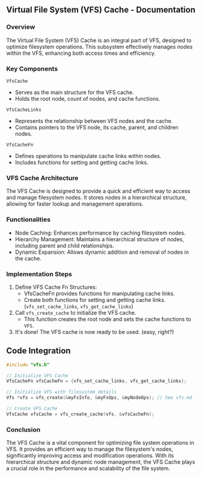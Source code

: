 ## Virtual File System (VFS) Cache - Documentation

### Overview

The Virtual File System (VFS) Cache is an integral part of VFS, designed to optimize filesystem operations. This subsystem effectively manages nodes within the VFS, enhancing both access times and efficiency.

### Key Components

`VfsCache`

- Serves as the main structure for the VFS cache.
- Holds the root node, count of nodes, and cache functions.

`VfsCacheLinks`

- Represents the relationship between VFS nodes and the cache.
- Contains pointers to the VFS node, its cache, parent, and children nodes.

`VfsCacheFn`

- Defines operations to manipulate cache links within nodes.
- Includes functions for setting and getting cache links.

### VFS Cache Architecture

The VFS Cache is designed to provide a quick and efficient way to access and manage filesystem nodes. It stores nodes in a hierarchical structure, allowing for faster lookup and management operations.

### Functionalities

- Node Caching: Enhances performance by caching filesystem nodes.
- Hierarchy Management: Maintains a hierarchical structure of nodes, including parent and child relationships.
- Dynamic Expansion: Allows dynamic addition and removal of nodes in the cache.

### Implementation Steps

1. Define VFS Cache Fn Structures:
   - VfsCacheFn provides functions for manipulating cache links.
   - Create both functions for setting and getting cache links. (`vfs_set_cache_links`, `vfs_get_cache_links`)
2. Call `vfs_create_cache` to initialize the VFS cache.
   - This function creates the root node and sets the cache functions to `VFS`.
3. It's done! The VFS cache is now ready to be used. (easy, right?)

## Code Integration

```c
#include "vfs.h"

// Initialize VFS Cache
VfsCacheFn vfsCacheFn = {vfs_set_cache_links, vfs_get_cache_links};

// Initialize VFS with filesystem details
Vfs *vfs = vfs_create(&myFsInfo, &myFsOps, &myNodeOps); // See vfs.md for details

// Create VFS Cache
VfsCache vfsCache = vfs_create_cache(vfs, &vfsCacheFn);
```

### Conclusion

The VFS Cache is a vital component for optimizing file system operations in VFS. It provides an efficient way to manage the filesystem's nodes, significantly improving access and modification operations. With its hierarchical structure and dynamic node management, the VFS Cache plays a crucial role in the performance and scalability of the file system.